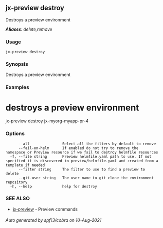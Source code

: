 ## jx-preview destroy

Destroys a preview environment

***Aliases**: delete,remove*

### Usage

```
jx-preview destroy
```

### Synopsis

Destroys a preview environment

### Examples

  # destroys a preview environment
  jx-preview destroy jx-myorg-myapp-pr-4

### Options

```
      --all               Select all the filters by default to remove
      --fail-on-helm      If enabled do not try to remove the namespace or Preview resource if we fail to destroy helmfile resources
  -f, --file string       Preview helmfile.yaml path to use. If not specified it is discovered in preview/helmfile.yaml and created from a template if needed
      --filter string     The filter to use to find a preview to delete
      --git-user string   The user name to git clone the environment repository
  -h, --help              help for destroy
```

### SEE ALSO

* [jx-preview](jx-preview.md)	 - Preview commands

###### Auto generated by spf13/cobra on 10-Aug-2021

